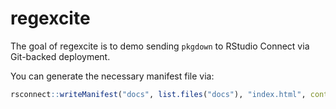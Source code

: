 
# regexcite

<!-- badges: start -->
<!-- badges: end -->

The goal of regexcite is to demo sending `pkgdown` to RStudio Connect via Git-backed deployment.

You can generate the necessary manifest file via:

```r
rsconnect::writeManifest("docs", list.files("docs"), "index.html", contentCategory = "site")
```

